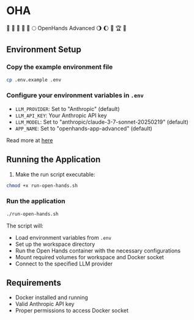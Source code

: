 # OHA

🌾 🥳 🌋 🏰 🌅 🌕 OpenHands Advanced 🌖 🌔 🌈 🏆 👑

## Environment Setup

### Copy the example environment file

```bash
cp .env.example .env
```

### Configure your environment variables in `.env`

- `LLM_PROVIDER`: Set to "Anthropic" (default)
- `LLM_API_KEY`: Your Anthropic API key
- `LLM_MODEL`: Set to "anthropic/claude-3-7-sonnet-20250219" (default)
- `APP_NAME`: Set to "openhands-app-advanced" (default)

Read more at [here](https://docs.all-hands.dev/modules/usage/llms)

## Running the Application

1. Make the run script executable:

```bash
chmod +x run-open-hands.sh
```

### Run the application

```bash
./run-open-hands.sh
```

The script will:

- Load environment variables from `.env`
- Set up the workspace directory
- Run the Open Hands container with the necessary configurations
- Mount required volumes for workspace and Docker socket
- Connect to the specified LLM provider

## Requirements

- Docker installed and running
- Valid Anthropic API key
- Proper permissions to access Docker socket
